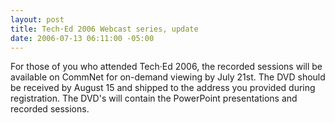 ```yaml
---
layout: post
title: Tech·Ed 2006 Webcast series, update
date: 2006-07-13 06:11:00 -05:00
---
```


<P>For those of you who attended Tech·Ed 2006, the recorded sessions will be available on CommNet for on-demand viewing by July 21st. The DVD should be received by August 15 and shipped to the address you provided during registration. The DVD's will contain the PowerPoint presentations and recorded sessions.</P>
